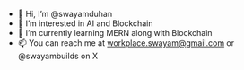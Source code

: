 - 👋 Hi, I’m @swayamduhan
- 👀 I’m interested in AI and Blockchain
- 🌱 I’m currently learning MERN along with Blockchain
- 📫 You can reach me at workplace.swayam@gmail.com or @swayambuilds on X

<!---
swayamduhan/swayamduhan is a ✨ special ✨ repository because its `README.md` (this file) appears on your GitHub profile.
You can click the Preview link to take a look at your changes.
--->
